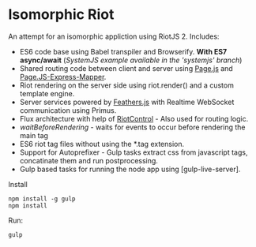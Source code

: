 # Isomorphic Riot
An attempt for an isomorphic appliction using RiotJS 2. Includes:
+ ES6 code base using Babel transpiler and Browserify. **With ES7 async/await**
(_SystemJS example available in the 'systemjs' branch_)
+ Shared routing code between client and server using [Page.js](https://visionmedia.github.io/page.js/) and [Page.JS-Express-Mapper](https://github.com/kethinov/page.js-express-mapper.js).
+ Riot rendering on the server side using riot.render() and a custom template engine.
+ Server services powered by [Feathers.js](http://feathersjs.com/) with Realtime WebSocket communication using Primus.
+ Flux architecture with help of [RiotControl](https://github.com/jimsparkman/RiotControl/) - Also used for routing logic.
+ *waitBeforeRendering* - waits for events to occur before rendering the main tag
+ ES6 riot tag files without using the *.tag extension.
+ Support for Autoprefixer - Gulp tasks extract css from javascript tags, concatinate them and run postprocessing.
+ Gulp based tasks for running the node app using [gulp-live-server].

Install
```
npm install -g gulp
npm install
```
Run:
```
gulp
```
